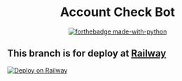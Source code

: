 <h1 align="center">
Account Check Bot
</h1>

<div align="center">

[![forthebadge made-with-python](http://ForTheBadge.com/images/badges/made-with-python.svg)](https://www.python.org/)
 
</div>

<h2>This branch is for deploy at <a href="https://railway.app/" target="_blank">Railway</a></h2>

[![Deploy on Railway](https://railway.app/button.svg)](https://railway.app/new?template=https://github.com/akashrchandran/Account_checkbot)

